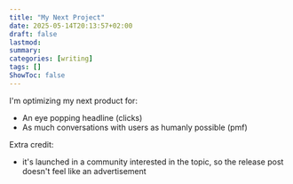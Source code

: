 ```yaml
---
title: "My Next Project"
date: 2025-05-14T20:13:57+02:00
draft: false
lastmod:
summary: 
categories: [writing]
tags: []
ShowToc: false
---
```

I'm optimizing my next product for:
- An eye popping headline (clicks)
- As much conversations with users as humanly possible (pmf)

Extra credit:
- it's launched in a community interested in the topic, so the release post doesn't feel like an advertisement